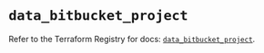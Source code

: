 # `data_bitbucket_project`

Refer to the Terraform Registry for docs: [`data_bitbucket_project`](https://registry.terraform.io/providers/drfaust92/bitbucket/2.50.0/docs/data-sources/project).
